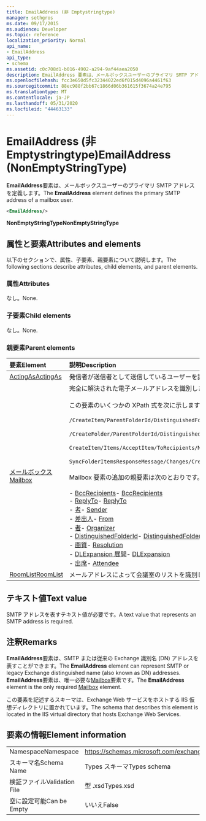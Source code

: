 ```yaml
---
title: EmailAddress (非 Emptystringtype)
manager: sethgros
ms.date: 09/17/2015
ms.audience: Developer
ms.topic: reference
localization_priority: Normal
api_name:
- EmailAddress
api_type:
- schema
ms.assetid: c0c708d1-b016-4902-a294-9af44aea2050
description: EmailAddress 要素は、メールボックスユーザーのプライマリ SMTP アドレスを定義します。
ms.openlocfilehash: fcc3e650d5fc32344022ed6f015d4096a4461f63
ms.sourcegitcommit: 88ec988f2bb67c1866d06b361615f3674a24e795
ms.translationtype: MT
ms.contentlocale: ja-JP
ms.lasthandoff: 05/31/2020
ms.locfileid: "44463133"
---
```

# <a name="emailaddress-nonemptystringtype"></a><span data-ttu-id="6eeb6-103">EmailAddress (非 Emptystringtype)</span><span class="sxs-lookup"><span data-stu-id="6eeb6-103">EmailAddress (NonEmptyStringType)</span></span>

<span data-ttu-id="6eeb6-104">**EmailAddress**要素は、メールボックスユーザーのプライマリ SMTP アドレスを定義します。</span><span class="sxs-lookup"><span data-stu-id="6eeb6-104">The **EmailAddress** element defines the primary SMTP address of a mailbox user.</span></span> 
  
```XML
<EmailAddress/>
```

 <span data-ttu-id="6eeb6-105">**NonEmptyStringType**</span><span class="sxs-lookup"><span data-stu-id="6eeb6-105">**NonEmptyStringType**</span></span>
## <a name="attributes-and-elements"></a><span data-ttu-id="6eeb6-106">属性と要素</span><span class="sxs-lookup"><span data-stu-id="6eeb6-106">Attributes and elements</span></span>

<span data-ttu-id="6eeb6-107">以下のセクションで、属性、子要素、親要素について説明します。</span><span class="sxs-lookup"><span data-stu-id="6eeb6-107">The following sections describe attributes, child elements, and parent elements.</span></span>
  
### <a name="attributes"></a><span data-ttu-id="6eeb6-108">属性</span><span class="sxs-lookup"><span data-stu-id="6eeb6-108">Attributes</span></span>

<span data-ttu-id="6eeb6-109">なし。</span><span class="sxs-lookup"><span data-stu-id="6eeb6-109">None.</span></span>
  
### <a name="child-elements"></a><span data-ttu-id="6eeb6-110">子要素</span><span class="sxs-lookup"><span data-stu-id="6eeb6-110">Child elements</span></span>

<span data-ttu-id="6eeb6-111">なし。</span><span class="sxs-lookup"><span data-stu-id="6eeb6-111">None.</span></span>
  
### <a name="parent-elements"></a><span data-ttu-id="6eeb6-112">親要素</span><span class="sxs-lookup"><span data-stu-id="6eeb6-112">Parent elements</span></span>

|<span data-ttu-id="6eeb6-113">**要素**</span><span class="sxs-lookup"><span data-stu-id="6eeb6-113">**Element**</span></span>|<span data-ttu-id="6eeb6-114">**説明**</span><span class="sxs-lookup"><span data-stu-id="6eeb6-114">**Description**</span></span>|
|:-----|:-----|
|[<span data-ttu-id="6eeb6-115">ActingAs</span><span class="sxs-lookup"><span data-stu-id="6eeb6-115">ActingAs</span></span>](actingas.md) <br/> |<span data-ttu-id="6eeb6-116">発信者が送信者として送信しているユーザーを識別します。</span><span class="sxs-lookup"><span data-stu-id="6eeb6-116">Identifies who the caller is sending as.</span></span>  <br/> |
|[<span data-ttu-id="6eeb6-117">メールボックス</span><span class="sxs-lookup"><span data-stu-id="6eeb6-117">Mailbox</span></span>](mailbox.md) <br/> | <span data-ttu-id="6eeb6-118">完全に解決された電子メールアドレスを識別します。</span><span class="sxs-lookup"><span data-stu-id="6eeb6-118">Identifies a fully resolved e-mail address.</span></span>  <br/><br/><span data-ttu-id="6eeb6-119">この要素のいくつかの XPath 式を次に示します。</span><span class="sxs-lookup"><span data-stu-id="6eeb6-119">The following are some XPath expressions to this element:</span></span><br/><br/>`/CreateItem/ParentFolderId/DistinguishedFolderId/Mailbox`<br/><br/>`/CreateFolder/ParentFolderId/DistinguishedFolderId/Mailbox`<br/><br/>`CreateItem/Items/AcceptItem/ToRecipients/Mailbox`<br/><br/>`SyncFolderItemsResponseMessage/Changes/Create/CalendarItem/ConflictingMeetings/AcceptItem/CcRecipients/Mailbox`<br/><br/><span data-ttu-id="6eeb6-120">Mailbox 要素の追加の親要素は次のとおりです。</span><span class="sxs-lookup"><span data-stu-id="6eeb6-120">The following are additional parent elements of the Mailbox element:</span></span><br/><br/><span data-ttu-id="6eeb6-121">- [BccRecipients](bccrecipients.md)</span><span class="sxs-lookup"><span data-stu-id="6eeb6-121">- [BccRecipients](bccrecipients.md)</span></span> <br/><span data-ttu-id="6eeb6-122">- [ReplyTo](replyto.md)</span><span class="sxs-lookup"><span data-stu-id="6eeb6-122">- [ReplyTo](replyto.md)</span></span> <br/><span data-ttu-id="6eeb6-123">- [者](sender.md)</span><span class="sxs-lookup"><span data-stu-id="6eeb6-123">- [Sender](sender.md)</span></span> <br/><span data-ttu-id="6eeb6-124">- [差出人](from.md)</span><span class="sxs-lookup"><span data-stu-id="6eeb6-124">- [From](from.md)</span></span> <br/><span data-ttu-id="6eeb6-125">- [者](organizer.md)</span><span class="sxs-lookup"><span data-stu-id="6eeb6-125">- [Organizer](organizer.md)</span></span> <br/><span data-ttu-id="6eeb6-126">- [DistinguishedFolderId](distinguishedfolderid.md)</span><span class="sxs-lookup"><span data-stu-id="6eeb6-126">- [DistinguishedFolderId](distinguishedfolderid.md)</span></span> <br/><span data-ttu-id="6eeb6-127">- [画質](resolution.md)</span><span class="sxs-lookup"><span data-stu-id="6eeb6-127">- [Resolution](resolution.md)</span></span> <br/><span data-ttu-id="6eeb6-128">- [DLExpansion 展開](dlexpansion.md)</span><span class="sxs-lookup"><span data-stu-id="6eeb6-128">- [DLExpansion](dlexpansion.md)</span></span> <br/><span data-ttu-id="6eeb6-129">- [出席](attendee.md)</span><span class="sxs-lookup"><span data-stu-id="6eeb6-129">- [Attendee](attendee.md)</span></span> <br/> |
|[<span data-ttu-id="6eeb6-130">RoomList</span><span class="sxs-lookup"><span data-stu-id="6eeb6-130">RoomList</span></span>](roomlist.md) <br/> |<span data-ttu-id="6eeb6-131">メールアドレスによって会議室のリストを識別します。</span><span class="sxs-lookup"><span data-stu-id="6eeb6-131">Identifies a list of meeting rooms by email address.</span></span>  <br/> |
   
## <a name="text-value"></a><span data-ttu-id="6eeb6-132">テキスト値</span><span class="sxs-lookup"><span data-stu-id="6eeb6-132">Text value</span></span>

<span data-ttu-id="6eeb6-133">SMTP アドレスを表すテキスト値が必要です。</span><span class="sxs-lookup"><span data-stu-id="6eeb6-133">A text value that represents an SMTP address is required.</span></span>
  
## <a name="remarks"></a><span data-ttu-id="6eeb6-134">注釈</span><span class="sxs-lookup"><span data-stu-id="6eeb6-134">Remarks</span></span>

<span data-ttu-id="6eeb6-135">**EmailAddress**要素は、SMTP または従来の Exchange 識別名 (DN) アドレスを表すことができます。</span><span class="sxs-lookup"><span data-stu-id="6eeb6-135">The **EmailAddress** element can represent SMTP or legacy Exchange distinguished name (also known as DN) addresses.</span></span> <span data-ttu-id="6eeb6-136">**EmailAddress**要素は、唯一必要な[Mailbox](mailbox.md)要素です。</span><span class="sxs-lookup"><span data-stu-id="6eeb6-136">The **EmailAddress** element is the only required [Mailbox](mailbox.md) element.</span></span> 
  
<span data-ttu-id="6eeb6-137">この要素を記述するスキーマは、Exchange Web サービスをホストする IIS 仮想ディレクトリに置かれています。</span><span class="sxs-lookup"><span data-stu-id="6eeb6-137">The schema that describes this element is located in the IIS virtual directory that hosts Exchange Web Services.</span></span>
  
## <a name="element-information"></a><span data-ttu-id="6eeb6-138">要素の情報</span><span class="sxs-lookup"><span data-stu-id="6eeb6-138">Element information</span></span>

|||
|:-----|:-----|
|<span data-ttu-id="6eeb6-139">Namespace</span><span class="sxs-lookup"><span data-stu-id="6eeb6-139">Namespace</span></span>  <br/> |https://schemas.microsoft.com/exchange/services/2006/types  <br/> |
|<span data-ttu-id="6eeb6-140">スキーマ名</span><span class="sxs-lookup"><span data-stu-id="6eeb6-140">Schema Name</span></span>  <br/> |<span data-ttu-id="6eeb6-141">Types スキーマ</span><span class="sxs-lookup"><span data-stu-id="6eeb6-141">Types schema</span></span>  <br/> |
|<span data-ttu-id="6eeb6-142">検証ファイル</span><span class="sxs-lookup"><span data-stu-id="6eeb6-142">Validation File</span></span>  <br/> |<span data-ttu-id="6eeb6-143">型 .xsd</span><span class="sxs-lookup"><span data-stu-id="6eeb6-143">Types.xsd</span></span>  <br/> |
|<span data-ttu-id="6eeb6-144">空に設定可能</span><span class="sxs-lookup"><span data-stu-id="6eeb6-144">Can be Empty</span></span>  <br/> |<span data-ttu-id="6eeb6-145">いいえ</span><span class="sxs-lookup"><span data-stu-id="6eeb6-145">False</span></span>  <br/> |
   

